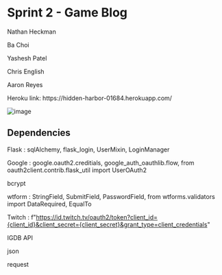 <h1>Sprint 2 - Game Blog</h1>

<p>Nathan Heckman<br>
<p>Ba Choi<br>
<p>Yashesh Patel<br>
<p>Chris English<br>
<p>Aaron Reyes<br>
  
<p>Heroku link: https://hidden-harbor-01684.herokuapp.com/ <br>  
  
![image](https://user-images.githubusercontent.com/73363915/162442747-99d5520e-b385-4bd8-8d82-6f5fe901f12c.png)
  
  
  <h2> Dependencies </h2>
  
  Flask : sqlAlchemy, flask_login,  UserMixin, LoginManager

  Google : google.oauth2.creditials, google_auth_oauthlib.flow, from oauth2client.contrib.flask_util import UserOAuth2

  bcrypt

  wtform :  StringField, SubmitField, PasswordField, from wtforms.validators import DataRequired, EqualTo

  Twitch :  f"https://id.twitch.tv/oauth2/token?client_id={client_id}&client_secret={client_secret}&grant_type=client_credentials"
  
  IGDB API

  json

  request



